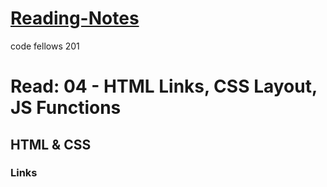 # [Reading-Notes](https://alsosteve.github.io/reading-notes/)
code fellows 201

# Read: 04 - HTML Links, CSS Layout, JS Functions

## HTML & CSS

### Links